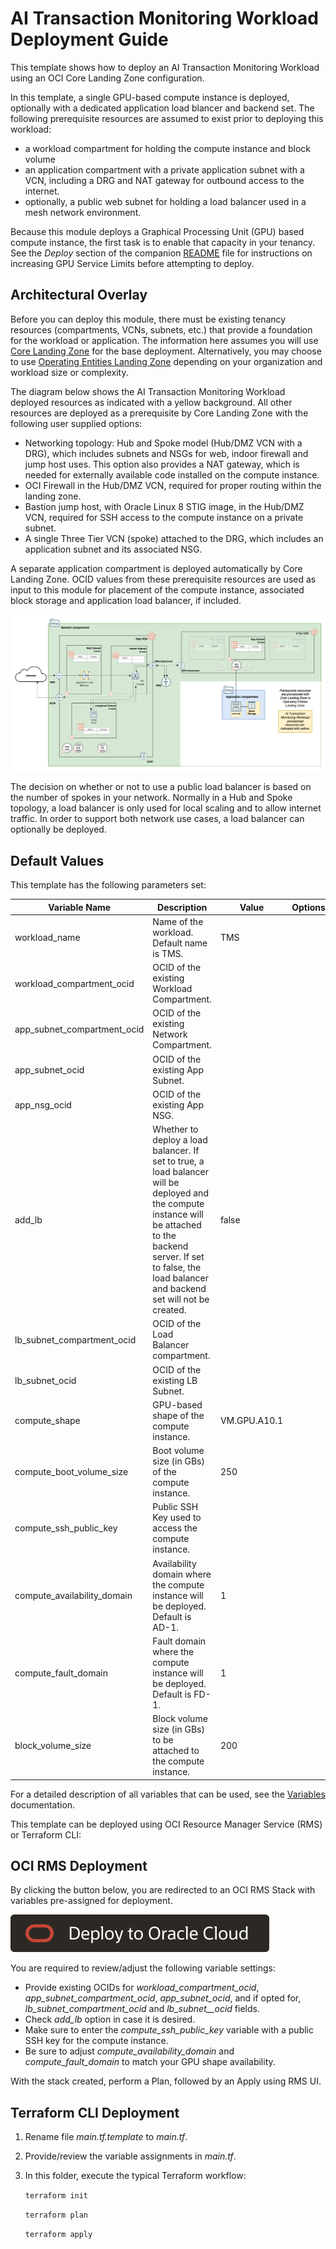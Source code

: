 # AI Transaction Monitoring Workload Deployment Guide

This template shows how to deploy an AI Transaction Monitoring Workload using an OCI Core Landing Zone configuration.

In this template, a single GPU-based compute instance is deployed, optionally with a dedicated application load blancer and backend set.
The following prerequisite resources are assumed to exist prior to deploying this workload:

- a workload compartment for holding the compute instance and block volume
- an application compartment with a private application subnet with a VCN, including a DRG and NAT gateway for outbound access to the internet.
- optionally, a public web subnet for holding a load balancer used in a mesh network environment.

Because this module deploys a Graphical Processing Unit (GPU) based compute instance, the first task is to enable that capacity in your tenancy.  See the *Deploy* section of the companion [README](README.md) file for instructions on increasing GPU Service Limits before attempting to deploy.

## Architectural Overlay

Before you can deploy this module, there must be existing tenancy resources (compartments, VCNs, subnets, etc.) that provide a foundation for the workload or application. The information here assumes you will use [Core Landing Zone](https://github.com/oci-landing-zones/terraform-oci-core-landingzone) for the base deployment. Alternatively, you may choose to use [Operating Entities Landing Zone](https://github.com/oci-landing-zones/oci-landing-zone-operating-entities) depending on your organization and workload size or complexity.

The diagram below shows the AI Transaction Monitoring Workload deployed resources as indicated with a yellow background.  All other resources are deployed as a prerequisite by Core Landing Zone with the following user supplied options:

- Networking topology: Hub and Spoke model (Hub/DMZ VCN with a DRG), which includes subnets and NSGs for web, indoor firewall and jump host uses.  This option also provides a NAT gateway, which is needed for externally available code installed on the compute instance.
- OCI Firewall in the Hub/DMZ VCN, required for proper routing within the landing zone.
- Bastion jump host, with Oracle Linux 8 STIG image, in the Hub/DMZ VCN, required for SSH access to the compute instance on a private subnet.
- A single Three Tier VCN (spoke) attached to the DRG, which includes an application subnet and its associated NSG.

A separate application compartment is deployed automatically by Core Landing Zone.  OCID values from these prerequisite resources are used as input to this module for placement of the compute instance, associated block storage and application load balancer, if included.
 
![AI-TMS-arch](../images/AI-TMS-arch.png)

The decision on whether or not to use a public load balancer is based on the number of spokes in your network. Normally in a Hub and Spoke topology, a load balancer is only used for local scaling and to allow internet traffic. In order to support both network use cases, a load balancer can optionally be deployed.

## Default Values

This template has the following parameters set:

| Variable Name | Description | Value | Options |
|---|---|---|---|
| workload\_name | Name of the workload. Default name is TMS. | TMS | |
| workload\_compartment\_ocid | OCID of the existing Workload Compartment. | | |
| app\_subnet\_compartment\_ocid | OCID of the existing Network Compartment. | | |
| app\_subnet\_ocid | OCID of the existing App Subnet. | | |
| app\_nsg\_ocid | OCID of the existing App NSG. | | |
| add\_lb | Whether to deploy a load balancer. If set to true, a load balancer will be deployed and the compute instance will be attached to the backend server. If set to false, the load balancer and backend set will not be created. | false | |
| lb\_subnet\_compartment\_ocid | OCID of the Load Balancer compartment. | | |
| lb\_subnet\_ocid | OCID of the existing LB Subnet. | | |
| compute\_shape | GPU-based shape of the compute instance. | VM.GPU.A10.1 | |
| compute\_boot\_volume\_size | Boot volume size (in GBs) of the compute instance. | 250 | |
| compute\_ssh\_public\_key | Public SSH Key used to access the compute instance. | | |
| compute\_availability\_domain | Availability domain where the compute instance will be deployed. Default is AD-1. | 1 | |
| compute\_fault\_domain | Fault domain where the compute instance will be deployed. Default is FD-1. | 1 | |
| block\_volume\_size | Block volume size (in GBs) to be attached to the compute instance. | 200 | |

For a detailed description of all variables that can be used, see the [Variables](https://github.com/oci-landing-zones/terraform-oci-core-landingzone/blob/main/VARIABLES.md) documentation.

This template can be deployed using OCI Resource Manager Service (RMS) or Terraform CLI:

## OCI RMS Deployment

By clicking the button below, you are redirected to an OCI RMS Stack with variables pre-assigned for deployment.

[![Deploy_To_OCI](../images/DeployToOCI.svg)](https://cloud.oracle.com/resourcemanager/stacks/create?zipUrl=https://github.com/oci-landing-zones/terraform-oci-workloads-ai/archive/refs/heads/main.zip&zipUrlVariables={"workload_name":"TMS","workload_compartment_ocid":"","app_subnet_compartment_ocid":"","app_subnet_ocid":"","app_nsg_ocid":"","add_lb":false,"lb_subnet_compartment_ocid":"","lb_subnet_ocid":"","compute_shape":"VM.GPU.A10.1","compute_boot_volume_size":"250","compute_ssh_public_key":"","compute_availability_domain":"3","compute_fault_domain":"3","block_volume_size":"200"})

You are required to review/adjust the following variable settings:

- Provide existing OCIDs for *workload\_compartment\_ocid*, *app\_subnet\_compartment\_ocid*, *app\_subnet\_ocid*, and if opted for, *lb\_subnet\_compartment\_ocid* and *lb\_subnet\_\_ocid* fields.
- Check *add\_lb* option in case it is desired.
- Make sure to enter the *compute\_ssh\_public\_key* variable with a public SSH key for the compute instance.
- Be sure to adjust *compute\_availability\_domain* and *compute\_fault\_domain* to match your GPU shape availability.

With the stack created, perform a Plan, followed by an Apply using RMS UI.

## Terraform CLI Deployment

1. Rename file *main.tf.template* to *main.tf*.
2. Provide/review the variable assignments in *main.tf*.
3. In this folder, execute the typical Terraform workflow:

	``
	terraform init
	``
	
	``
	terraform plan
	``
	
	``
	terraform apply
	``

